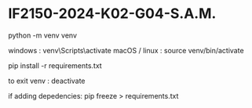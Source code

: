 # IF2150-2024-K02-G04-S.A.M.

python -m venv venv

windows : venv\Scripts\activate
macOS / linux : source venv/bin/activate

pip install -r requirements.txt

to exit venv : deactivate

if adding depedencies: pip freeze > requirements.txt